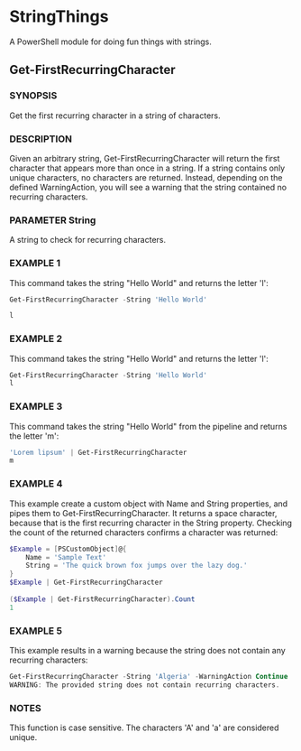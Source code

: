 # StringThings
A PowerShell module for doing fun things with strings.


## Get-FirstRecurringCharacter
### SYNOPSIS
Get the first recurring character in a string of characters.

### DESCRIPTION
Given an arbitrary string, Get-FirstRecurringCharacter will return the first character that appears more than once in a string. If a string contains only unique characters, no characters are returned. Instead, depending on the defined WarningAction, you will see a warning that the string contained no recurring characters.

### PARAMETER String
A string to check for recurring characters.

### EXAMPLE 1
This command takes the string "Hello World" and returns the letter 'l':  
```PowerShell
Get-FirstRecurringCharacter -String 'Hello World'

l
```

### EXAMPLE 2
This command takes the string "Hello World" and returns the letter 'l':  
```PowerShell
Get-FirstRecurringCharacter -String 'Hello World'
l
```

### EXAMPLE 3
This command takes the string "Hello World" from the pipeline and returns the letter 'm':  
```PowerShell
'Lorem lipsum' | Get-FirstRecurringCharacter
m
```

### EXAMPLE 4
This example create a custom object with Name and String properties, and pipes them to Get-FirstRecurringCharacter. It returns a space character, because that is the first recurring character in the String property. Checking the count of the returned characters confirms a character was returned:  
```PowerShell
$Example = [PSCustomObject]@{
    Name = 'Sample Text'
    String = 'The quick brown fox jumps over the lazy dog.'
}
$Example | Get-FirstRecurringCharacter
 
($Example | Get-FirstRecurringCharacter).Count
1
```

### EXAMPLE 5
This example results in a warning because the string does not contain any recurring characters:  
```PowerShell
Get-FirstRecurringCharacter -String 'Algeria' -WarningAction Continue
WARNING: The provided string does not contain recurring characters.
```
### NOTES
This function is case sensitive. The characters 'A' and 'a' are considered unique.